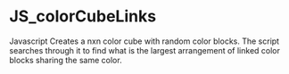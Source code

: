 # JS_colorCubeLinks
Javascript
Creates a nxn color cube with random color blocks.
The script searches through it to find what is the largest arrangement of linked color blocks sharing the same color.

